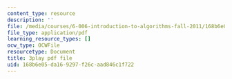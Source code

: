 ```yaml
---
content_type: resource
description: ''
file: /media/courses/6-006-introduction-to-algorithms-fall-2011/168b6e05da169297f26caad846c1f722_t5Wxk96QjUk.pdf
file_type: application/pdf
learning_resource_types: []
ocw_type: OCWFile
resourcetype: Document
title: 3play pdf file
uid: 168b6e05-da16-9297-f26c-aad846c1f722
---
```

